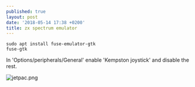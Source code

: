 ```yaml
---
published: true
layout: post
date: '2018-05-14 17:38 +0200'
title: zx spectrum emulator
---
```

    sudo apt install fuse-emulator-gtk
    fuse-gtk
    
In 'Options/peripherals/General' enable 'Kempston joystick' and disable the rest.

![jetpac.png]({{site.baseurl}}/media/jetpac.png)

